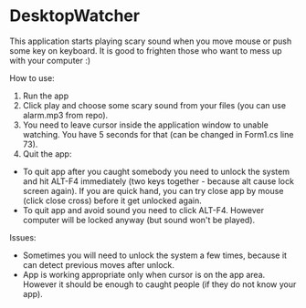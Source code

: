 DesktopWatcher
==============

This application starts playing scary sound when you move mouse or push some key on keyboard. 
It is good to frighten those who want to mess up with your computer :)

How to use:

1. Run the app
2. Click play and choose some scary sound from your files (you can use alarm.mp3 from repo).
3. You need to leave cursor inside the application window to unable watching. You have 5 seconds for that (can be changed in Form1.cs line 73).
4. Quit the app:
  *  To quit app after you caught somebody you need to unlock the system and hit ALT-F4 immediately (two keys together - because alt cause lock screen again). If you are quick hand, you can try close app by mouse (click close cross) before it get unlocked again.
  *  To quit app and avoid sound you need to click ALT-F4. However computer will be locked anyway (but sound won't be played).

Issues:
* Sometimes you will need to unlock the system a few times, because it can detect previous moves after unlock.
* App is working appropriate only when cursor is on the app area. However it should be enough to caught people (if they do not know your app).
